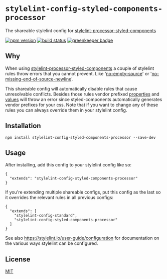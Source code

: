 # `stylelint-config-styled-components-processor`

The shareable stylelint config for [stylelint-processor-styled-components](https://github.com/styled-components/stylelint-processor-styled-components)

[![npm version][version-badge]][version-url]
[![build status][build-badge]][build-url]
[![greenkeeper badge][greenkeeper-badge]][greenkeeper-url]

## Why

When using [stylelint-processor-styled-components](https://github.com/styled-components/stylelint-processor-styled-components)
a couple of stylelint rules throw errors that you cannot prevent. Like 
'[no-empty-source](https://stylelint.io/user-guide/rules/no-empty-source)' or 
'[no-missing-end-of-source-newline](https://stylelint.io/user-guide/rules/no-missing-end-of-source-newline)'.

This shareable config will automatically disable rules that cause unresolvable conflicts. Besides
those rules vendor prefixed [properties](https://stylelint.io/user-guide/rules/property-no-vendor-prefix)
and [values](https://stylelint.io/user-guide/rules/value-no-vendor-prefix) will throw an error since
styled-components automatically generates vendor prefixes for your css. Note that if you want to
change any of these rules you can always override them in your stylelint config.

## Installation

```
npm install stylelint-config-styled-components-processor --save-dev
```

## Usage

After installing, add this config to your stylelint config like so:

```
{
  "extends": "stylelint-config-styled-components-processor"
}
```

If you're extending multiple shareable configs, put this config as the last so it overrides the relevant rules in all previous configs:

```
{
  "extends": [
    "stylelint-config-standard",
    "stylelint-config-styled-components-processor"
  ]
}
```

See also https://stylelint.io/user-guide/configuration for documentation on the various ways
stylelint can be configured.

## License

[MIT](http://ismay.mit-license.org/)

[version-badge]: https://img.shields.io/npm/v/stylelint-config-styled-components-processor.svg
[version-url]: https://www.npmjs.com/package/stylelint-config-styled-components-processor
[build-badge]: https://travis-ci.org/styled-components/stylelint-config-styled-components-processor.svg?branch=master
[build-url]: https://travis-ci.org/styled-components/stylelint-config-styled-components-processor
[greenkeeper-badge]: https://badges.greenkeeper.io/styled-components/stylelint-config-styled-components-processor.svg
[greenkeeper-url]: https://greenkeeper.io/

